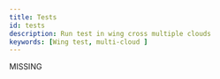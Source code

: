 ```yaml
---
title: Tests
id: tests
description: Run test in wing cross multiple clouds
keywords: [Wing test, multi-cloud ]
---
```


MISSING
